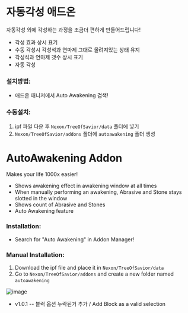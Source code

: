 # 자동각성 애드온
자동각성 외에 각성하는 과정을 조금더 편하게 만들어드립니다!

* 각성 효과 상시 표기
* 수동 각성시 각성석과 연마제 그대로 올려져있는 상태 유지
* 각성석과 연마제 갯수 상시 표기
* 자동 각성

### 설치방법:
* 애드온 매니저에서 Auto Awakening 검색!

### 수동설치:
1. ipf 파일 다운 후 `Nexon/TreeOfSavior/data` 폴더에 넣기
2. `Nexon/TreeOfSavior/addons` 폴더에 `autoawakening` 폴더 생성

# AutoAwakening Addon
Makes your life 1000x easier!

* Shows awakening effect in awakening window at all times
* When manually performing an awakening, Abrasive and Stone stays slotted in the window
* Shows count of Abrasive and Stones
* Auto Awakening feature

### Installation:
* Search for "Auto Awakening" in Addon Manager!

### Manual Installation:
1. Download the ipf file and place it in `Nexon/TreeOfSavior/data`
2. Go to `Nexon/TreeOfSavior/addons` and create a new folder named `autoawakening`

![image](https://user-images.githubusercontent.com/12102540/134794753-58fecc87-dddc-4ec6-a9e7-1f306429e8e2.png)

* v1.0.1 -- 블럭 옵션 누락된거 추가 / Add Block as a valid selection